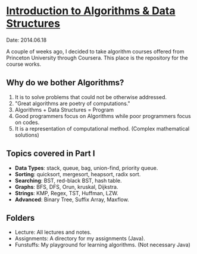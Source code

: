 # [Introduction to Algorithms & Data Structures](https://class.coursera.org/algs4partI-005)

Date: 2014.06.18

A couple of weeks ago, I decided to take algorithm courses offered from Princeton University through Coursera.
This place is the repository for the course works.

## Why do we bother Algorithms? 

1. It is to solve problems that could not be otherwise addressed.
2. "Great algorithms are poetry of computations."
3. Algorithms + Data Structures = Program
4. Good programmers focus on Algorithms while poor programmers focus on codes.
5. It is a representation of computational method. (Complex mathematical solutions)


## Topics covered in Part I

- **Data Types**: stack, queue, bag, union-find, priority queue.
- **Sorting**: quicksort, mergesort, heapsort, radix sort.
- **Searching**: BST, red-black BST, hash table.
- **Graphs**: BFS, DFS, Orun, kruskal, Dijkstra.
- **Strings**: KMP, Regex, TST, Huffman, LZW.
- **Advanced**: Binary Tree, Suffix Array, Maxflow.

## Folders

- Lecture: All lectures and notes.
- Assignments: A directory for my assignments (Java).
- Funstuffs: My playground for learning algorithms. (Not necessary Java)